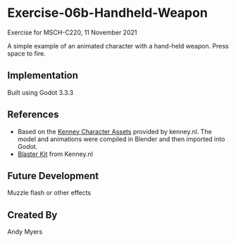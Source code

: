 # Exercise-06b-Handheld-Weapon

Exercise for MSCH-C220, 11 November 2021

A simple example of an animated character with a hand-held weapon. Press space to fire.

## Implementation
Built using Godot 3.3.3

## References
 - Based on the [Kenney Character Assets](https://kenney.itch.io/kenney-character-assets) provided by kenney.nl. The model and animations were compiled in Blender and then imported into Godot.
 - [Blaster Kit](https://kenney.nl/assets/blaster-kit) from Kenney.nl

## Future Development
Muzzle flash or other effects

## Created By
Andy Myers
